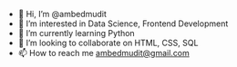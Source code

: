 - 👋 Hi, I’m @ambedmudit
- 👀 I’m interested in Data Science, Frontend Development
- 🌱 I’m currently learning Python
- 💞️ I’m looking to collaborate on HTML, CSS, SQL
- 📫 How to reach me ambedmudit@gmail.com

